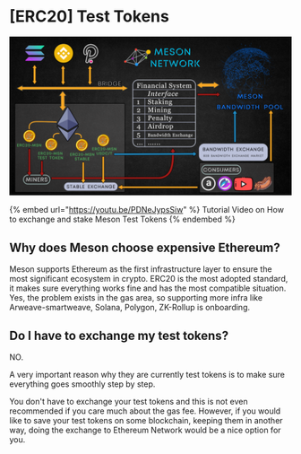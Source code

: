 # \[ERC20] Test Tokens

![](<../.gitbook/assets/Meson Financial Netflow3.png>)

{% embed url="https://youtu.be/PDNeJypsSiw" %}
Tutorial Video on How to exchange and stake Meson Test Tokens &#x20;
{% endembed %}

## **Why does Meson choose expensive Ethereum?**

Meson supports Ethereum as the first infrastructure layer to ensure the most significant ecosystem in crypto. ERC20 is the most adopted standard, it makes sure everything works fine and has the most compatible situation. Yes, the problem exists in the gas area, so supporting more infra like Arweave-smartweave, Solana, Polygon, ZK-Rollup is onboarding.

## **Do I have to exchange my test tokens?**

NO.

A very important reason why they are currently test tokens is to make sure everything goes smoothly step by step.&#x20;

You don't have to exchange your test tokens and this is not even recommended if you care much about the gas fee. However, if you would like to save your test tokens on some blockchain, keeping them in another way, doing the exchange to Ethereum Network would be a nice option for you.

